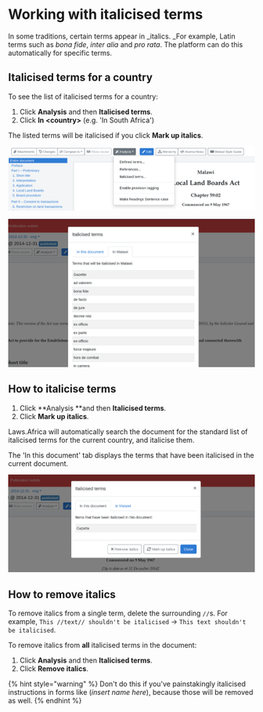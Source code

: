# Working with italicised terms

In some traditions, certain terms appear in _italics. _For example, Latin terms such as _bona fide_, _inter alia_ and _pro rata_. The platform can do this automatically for specific terms.

## Italicised terms for a country

To see the list of italicised terms for a country:

1. Click **Analysis** and then **Italicised terms**.
2. Click **In \<country>** (e.g. 'In South Africa')

The listed terms will be italicised if you click **Mark up italics**.

![](<../.gitbook/assets/image (191).png>)

![](<../.gitbook/assets/image (195).png>)

## How to italicise terms

1. Click **Analysis **and then **Italicised terms**.
2. Click **Mark up italics**.

Laws.Africa will automatically search the document for the standard list of italicised terms for the current country, and italicise them.

The 'In this document' tab displays the terms that have been italicised in the current document.

![](<../.gitbook/assets/image (193).png>)

## How to remove italics

To remove italics from a single term, delete the surrounding `//`s. For example, `This //text// shouldn't be italicised` → `This text shouldn't be italicised`.&#x20;

To remove italics from **all** italicised terms in the document:

1. Click **Analysis** and then **Italicised terms**.
2. Click **Remove italics**.

{% hint style="warning" %}
Don't do this if you've painstakingly italicised instructions in forms like (_insert name here_), because those will be removed as well.
{% endhint %}
